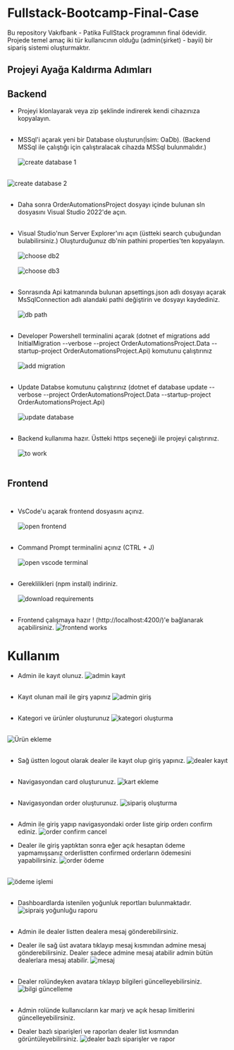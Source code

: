 # Fullstack-Bootcamp-Final-Case
Bu repository Vakıfbank - Patika FullStack programının final ödevidir. Projede temel amaç iki tür kullanıcının olduğu (admin(şirket) - bayii) bir sipariş sistemi oluşturmaktır. 

## Projeyi Ayağa Kaldırma Adımları 
## Backend
- Projeyi klonlayarak veya zip şeklinde indirerek kendi cihazınıza kopyalayın. <br/> <br/>


- MSSql'i açarak yeni bir Database oluşturun(İsim: OaDb). (Backend MSSql ile çalıştığı için çalıştıralacak cihazda MSSql bulunmalıdır.) <br/> <br/>
![create database 1](https://github.com/kutaymalik/Fullstack-Bootcamp-Final-Case/assets/56682209/97b9dd83-e1fe-4085-82c3-d4d08c24dd0a) <br/> <br/>

![create database 2](https://github.com/kutaymalik/Fullstack-Bootcamp-Final-Case/assets/56682209/54733622-6640-4c60-99ef-77f3b580f987) <br/> <br/>

  
- Daha sonra OrderAutomationsProject dosyayı içinde bulunan sln dosyasını Visual Studio 2022'de açın. <br/> <br/>

  
- Visual Studio'nun Server Explorer'ını açın (üstteki search çubuğundan bulabilirsiniz.) Oluşturduğunuz db'nin pathini properties'ten kopyalayın. <br/> <br/>
![choose db2](https://github.com/kutaymalik/Fullstack-Bootcamp-Final-Case/assets/56682209/e1d97e4b-3c74-4c5f-9cdd-e49096c70b4c)<br/> <br/>
![choose db3](https://github.com/kutaymalik/Fullstack-Bootcamp-Final-Case/assets/56682209/34a25cbd-537b-4c5f-85bc-76fe7fb969e9) <br/> <br/>

  
- Sonrasında Api katmanında bulunan apsettings.json adlı dosyayı açarak MsSqlConnection adlı alandaki pathi değiştirin ve dosyayı kaydediniz. <br/> <br/>
 ![db path](https://github.com/kutaymalik/Fullstack-Bootcamp-Final-Case/assets/56682209/99c88d2e-ed3a-450e-aef3-f6df6fc81168)<br/> <br/>

  
- Developer Powershell terminalini açarak (dotnet ef migrations add InitialMigration --verbose --project OrderAutomationsProject.Data --startup-project OrderAutomationsProject.Api) komutunu çalıştırınız  <br/> <br/>
![add migration](https://github.com/kutaymalik/Fullstack-Bootcamp-Final-Case/assets/56682209/982c9fbe-15f4-47c7-b38a-3084cc6e1197) <br/> <br/>


- Update Databse komutunu çalıştırınız (dotnet ef database update  --verbose --project OrderAutomationsProject.Data --startup-project OrderAutomationsProject.Api) <br/> <br/>
![update database](https://github.com/kutaymalik/Fullstack-Bootcamp-Final-Case/assets/56682209/bfc43e12-3238-4096-8c20-f0fb97967e63)<br/> <br/>

  
- Backend kullanıma hazır. Üstteki https seçeneği ile projeyi çalıştırınız. <br/> <br/>
![to work](https://github.com/kutaymalik/Fullstack-Bootcamp-Final-Case/assets/56682209/586164ee-fecc-48e1-a2ad-29828e5c1ae8)<br/> <br/>

## Frontend <br/> <br/>
- VsCode'u açarak frontend dosyasını açınız. <br/> <br/>
![open frontend](https://github.com/kutaymalik/Fullstack-Bootcamp-Final-Case/assets/56682209/97524600-ecd6-4589-9958-d3357d82cfbc)<br/> <br/>

  
- Command Prompt terminalini açınız (CTRL + J) <br/> <br/>
![open vscode terminal](https://github.com/kutaymalik/Fullstack-Bootcamp-Final-Case/assets/56682209/0b615dbc-f325-4c49-80e8-d7c487a378a0) <br/> <br/>

  
- Gereklilikleri (npm install) indiriniz. <br/> <br/>
![download requirements](https://github.com/kutaymalik/Fullstack-Bootcamp-Final-Case/assets/56682209/ef4e5964-89c5-49f3-a404-558d286b7b1f) <br/> <br/>

  
- Frontend çalışmaya hazır ! (http://localhost:4200/)'e bağlanarak açabilirsiniz.
![frontend works](https://github.com/kutaymalik/Fullstack-Bootcamp-Final-Case/assets/56682209/f459e333-a61e-4bbd-8f92-2e72f2dc81a3)

# Kullanım
- Admin ile kayıt olunuz.
![admin kayıt](https://github.com/kutaymalik/Fullstack-Bootcamp-Final-Case/assets/56682209/3f83730b-1781-423e-a11e-824cd47ac50e)  <br/> <br/>

- Kayıt olunan mail ile girş yapınız
![admin giriş](https://github.com/kutaymalik/Fullstack-Bootcamp-Final-Case/assets/56682209/3eacfbc6-74d5-40e3-a366-ef8169ce0fc1)  <br/> <br/>

- Kategori ve ürünler oluşturunuz
![kategori oluşturma](https://github.com/kutaymalik/Fullstack-Bootcamp-Final-Case/assets/56682209/686cb6f8-997c-4535-80d9-461b3a92419e)  <br/> <br/>

![Ürün ekleme](https://github.com/kutaymalik/Fullstack-Bootcamp-Final-Case/assets/56682209/2c736354-a78c-49f8-8adf-bd1de8180e7e)  <br/> <br/>

- Sağ üstten logout olarak dealer ile kayıt olup giriş yapınız.
![dealer kayıt](https://github.com/kutaymalik/Fullstack-Bootcamp-Final-Case/assets/56682209/8eaf0c5f-3c8e-465f-b136-a39a9b79366e)  <br/> <br/>


- Navigasyondan card oluşturunuz.
![kart ekleme](https://github.com/kutaymalik/Fullstack-Bootcamp-Final-Case/assets/56682209/e6e019d2-81a2-4065-8ef1-9acee4fc514e)  <br/> <br/>

- Navigasyondan order oluşturunuz.
![sipariş oluşturma](https://github.com/kutaymalik/Fullstack-Bootcamp-Final-Case/assets/56682209/9ca18e3c-9e8c-4370-b245-7efe1d503167)  <br/> <br/>


- Admin ile giriş yapıp navigasyondaki order liste girip orderı confirm ediniz.
![order confirm cancel](https://github.com/kutaymalik/Fullstack-Bootcamp-Final-Case/assets/56682209/b24998da-e5f5-4a45-8979-e1c986e6974b)

- Dealer ile giriş yaptıktan sonra eğer açık hesaptan ödeme yapmamışsanız orderlistten confirmed orderların ödemesini yapabilirsiniz.
![order ödeme](https://github.com/kutaymalik/Fullstack-Bootcamp-Final-Case/assets/56682209/525a3754-49fc-4548-bc53-43947b341fe3)  <br/> <br/>

![ödeme işlemi](https://github.com/kutaymalik/Fullstack-Bootcamp-Final-Case/assets/56682209/6f70f693-c55e-4336-9b0a-1064778d7d89)  <br/> <br/>

  
- Dashboardlarda istenilen yoğunluk reportları bulunmaktadır.
![sipraiş yoğunluğu raporu](https://github.com/kutaymalik/Fullstack-Bootcamp-Final-Case/assets/56682209/6160b59f-5dac-4fec-9f28-6c853ed4f0da)  <br/> <br/>


- Admin ile dealer listten dealera mesaj gönderebilirsiniz.
- Dealer ile sağ üst avatara tıklayıp mesaj kısmından admine mesaj gönderebilirsiniz. Dealer sadece admine mesaj atabilir admin bütün dealerlara mesaj atabilir.
![mesaj](https://github.com/kutaymalik/Fullstack-Bootcamp-Final-Case/assets/56682209/054ac3ea-fa77-4444-b6df-eef39137595c)  <br/> <br/>

- Dealer rolündeyken avatara tıklayıp bilgileri güncelleyebilirsiniz.
![bilgi güncelleme](https://github.com/kutaymalik/Fullstack-Bootcamp-Final-Case/assets/56682209/6f130b65-3375-4714-ab07-78e9474e814b)  <br/> <br/>

- Admin rolünde kullanıcıların kar marjı ve açık hesap limitlerini güncelleyebilirsiniz.
- Dealer bazlı siparişleri ve raporları dealer list kısmından görüntüleyebilirsiniz.
![dealer bazlı siparişler ve rapor](https://github.com/kutaymalik/Fullstack-Bootcamp-Final-Case/assets/56682209/cbd07090-0549-4a36-aa10-dc80f0356911)

